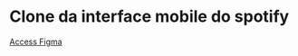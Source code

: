<h1>Clone da interface mobile do spotify</h1>

<a href="https://www.figma.com/file/PH7ErJzRjqelgW4wQVOuJs/Spotify-Redesign---Free-Ui-Kit-(Dark-Mode)-(Community)?type=design&node-id=1-105&mode=design&t=JsYOx7rrPYEjonF8-0">Access Figma</a>
